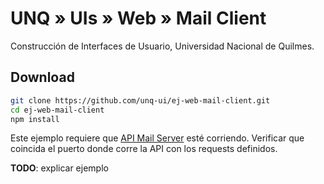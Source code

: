 # UNQ » UIs » Web » Mail Client

Construcción de Interfaces de Usuario, Universidad Nacional de Quilmes.

## Download

```sh
git clone https://github.com/unq-ui/ej-web-mail-client.git
cd ej-web-mail-client
npm install
```

Este ejemplo requiere que [API Mail Server](https://github.com/unq-ui/ej-api-mail-server)
esté corriendo. Verificar que coincida el puerto donde corre la API con los requests definidos.

**TODO**: explicar ejemplo
